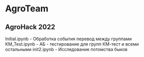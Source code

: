 # AgroTeam
AgroHack 2022
-------------------------------------------
Initial.ipynb - Обработка события перевод между группами
KM_Test.ipynb - АБ - тестирование для групп КМ-тест и всеми остальными
init2.ipynb - Исследование потомства быков
